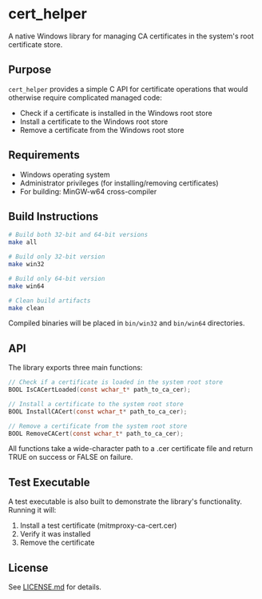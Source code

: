 # cert_helper

A native Windows library for managing CA certificates in the system's root certificate store.

## Purpose

`cert_helper` provides a simple C API for certificate operations that would otherwise require complicated managed code:
- Check if a certificate is installed in the Windows root store
- Install a certificate to the Windows root store
- Remove a certificate from the Windows root store

## Requirements

- Windows operating system
- Administrator privileges (for installing/removing certificates)
- For building: MinGW-w64 cross-compiler

## Build Instructions

```bash
# Build both 32-bit and 64-bit versions
make all

# Build only 32-bit version
make win32

# Build only 64-bit version
make win64

# Clean build artifacts
make clean
```

Compiled binaries will be placed in `bin/win32` and `bin/win64` directories.

## API

The library exports three main functions:

```c
// Check if a certificate is loaded in the system root store
BOOL IsCACertLoaded(const wchar_t* path_to_ca_cer);

// Install a certificate to the system root store
BOOL InstallCACert(const wchar_t* path_to_ca_cer);

// Remove a certificate from the system root store
BOOL RemoveCACert(const wchar_t* path_to_ca_cer);
```

All functions take a wide-character path to a .cer certificate file and return TRUE on success or FALSE on failure.

## Test Executable

A test executable is also built to demonstrate the library's functionality. Running it will:
1. Install a test certificate (mitmproxy-ca-cert.cer)
2. Verify it was installed
3. Remove the certificate

## License

See [LICENSE.md](LICENSE.md) for details.